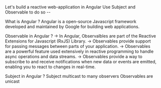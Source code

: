 Let's build a reactive web-application in Angular
Use Subject and Observable to do so --

What is Angular ?
Angular is a open-source Javascript framework developed and maintained by Google for building web applications.

Observable in Angular ?
-> In Angular, Observalbles are part of the Reactive Extensions for Javascript (RxJS) Library.
-> Observables provide support for passing messages between parts of your application.
-> Observables are a powerful feature used extensively in reactive programming to handle async operations and data streams.
-> Observables provide a way to subscribe to and receive notifications when new data or events are emitted, enabling you to react to changes in real-time.

Subject in Angular ?
Subject multicast to many observers
Observables are unicast 